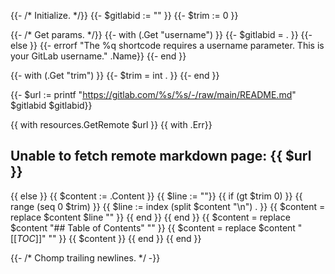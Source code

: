 {{- /*  Initialize. */}}
{{- $gitlabid := "" }}
{{- $trim := 0 }}

{{- /* Get params. */}}
{{- with (.Get "username") }}
  {{- $gitlabid = . }}
{{- else }}
  {{- errorf "The %q shortcode requires a username parameter.  This is your GitLab username." .Name}}
{{- end }}

{{- with (.Get "trim") }}
    {{- $trim = int . }}
{{- end }}

{{- $url := printf "https://gitlab.com/%s/%s/-/raw/main/README.md" $gitlabid $gitlabid}}

{{ with resources.GetRemote $url }}
  {{ with .Err}}
    <h2>Unable to fetch remote markdown page: {{ $url }}</h2>
  {{ else }}
      {{ $content := .Content }}
      {{ $line := ""}}
      {{ if (gt $trim 0) }}
      {{ range (seq 0 $trim) }}
      {{ $line := index (split $content "\n") . }}
      {{ $content = replace $content $line "" }}
      {{ end }}
      {{ end }}
      {{ $content = replace $content "## Table of Contents" "" }}
      {{ $content = replace $content "[[_TOC_]]" "" }}
      {{ $content }}
  {{ end }}
{{ end }}

{{- /* Chomp trailing newlines. */ -}}
